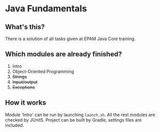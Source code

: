 # Java Fundamentals

## What's this?
There is a solution of all tasks given at EPAM Java Core training.

## Which modules are already finished?
1. Intro
2. Object-Oriented Programming
3. ~~Strings~~
4. ~~Input/output~~
5. ~~Exceptions~~

## How it works
Module 'Intro' can be run by launching <code>launch.sh</code>. All the rest modules are checked by JUnit5. 
Project can be built by Gradle, settings files are included.
